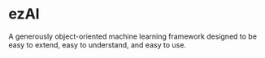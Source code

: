 # ezAI
A generously object-oriented machine learning framework designed to be easy to extend, easy to understand, and easy to use.
